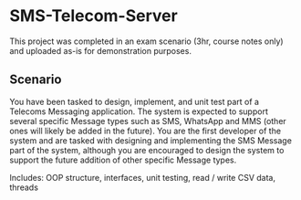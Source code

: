 # SMS-Telecom-Server

This project was completed in an exam scenario (3hr, course notes only) and uploaded as-is for demonstration purposes.

## Scenario
You have been tasked to design, implement, and unit test part of a Telecoms Messaging application.
The system is expected to support several specific Message types such as SMS, WhatsApp and MMS (other ones
will likely be added in the future). You are the first developer of the system and are tasked with designing and
implementing the SMS Message part of the system, although you are encouraged to design the system to
support the future addition of other specific Message types.

Includes: OOP structure, interfaces, unit testing, read / write CSV data, threads
